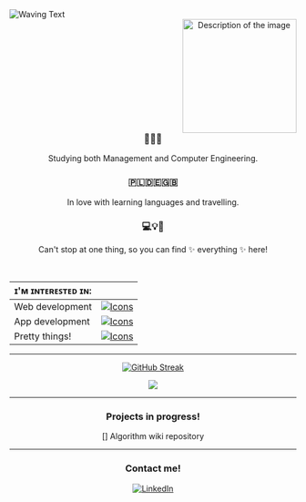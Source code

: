 <span align="center" width="300px">
  <img src="https://capsule-render.vercel.app/api?type=waving&height=300&color=0:eeaeca,100:95bbe9&text=Hi!%20I'm%20Ruthie&section=header&textBg=false&fontColor=fff" alt="Waving Text">
  <img src="https://i.ibb.co/SXCkm4K/image.jpg" alt="Description of the image" align="right" width="200px" style="margin-left: 120vh;"/>
  
### 📝📝📝
  
  Studying both Management and Computer Engineering. 

### 🇵🇱🇩🇪🇬🇧

  In love with learning languages and travelling.

### 💻💡💭

Can't stop at one thing, so you can find ✨ everything ✨ here!

  <br clear="left"/>

| ɪ'ᴍ ɪɴᴛᴇʀᴇꜱᴛᴇᴅ ɪɴ: |                                                                                                       |
|--------------------|-------------------------------------------------------------------------------------------------------|
|    Web development | [![Icons](https://skillicons.dev/icons?i=html,css,js,ts,react,vue,wordpress)](https://skillicons.dev) |
|    App development | [![Icons](https://skillicons.dev/icons?i=cpp,cs,dotnet,python,java)](https://skillicons.dev)          |
|     Pretty things! | [![Icons](https://skillicons.dev/icons?i=ae,ps,pr,figma)](https://skillicons.dev)                     |

---

<span align="center" width="300px">

  [![GitHub Streak](https://streak-stats.demolab.com?user=Ruthietta&theme=shadow-purple&hide_border=true&card_width=650&background=FFFFFF&currStreakNum=444444&sideNums=7A7A7A&fire=FF69B4&currStreakLabel=B22F6A&ring=FF69B4AD&sideLabels=B22F6A&stroke=444444)](https://git.io/streak-stats)

  ![](https://komarev.com/ghpvc/?username=Ruthietta&base=100&abbreviated=true&color=ff69b4&label=Have+checked+me+out!&style=flat-square)

---

### Projects in progress!

[] Algorithm wiki repository

---

### Contact me!
[![LinkedIn](https://img.shields.io/badge/LinkedIn-0077B5?style=for-the-badge&logo=linkedin&logoColor=white)](https://www.linkedin.com/in/urziemska/)


</span>
